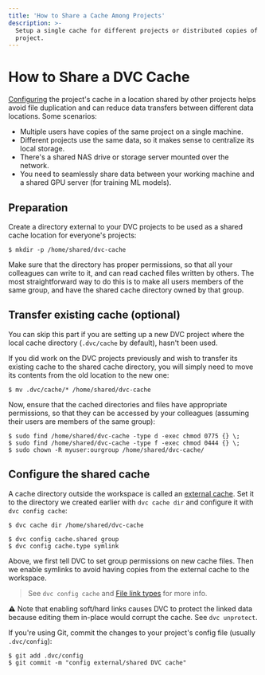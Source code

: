 ```yaml
---
title: 'How to Share a Cache Among Projects'
description: >-
  Setup a single cache for different projects or distributed copies of a same
  project.
---
```


# How to Share a DVC Cache

[Configuring](/doc/command-reference/config#cache) the project's
<abbr>cache</abbr> in a location shared by other projects helps avoid file
duplication and can reduce data transfers between different data locations. Some
scenarios:

- Multiple users have copies of the same project on a single machine.
- Different projects use the same data, so it makes sense to centralize its
  local storage.
- There's a shared NAS drive or storage server mounted over the network.
- You need to seamlessly share data between your working machine and a shared
  GPU server (for training ML models).

## Preparation

Create a directory external to your <abbr>DVC projects</abbr> to be used as a
shared <abbr>cache</abbr> location for everyone's projects:

```dvc
$ mkdir -p /home/shared/dvc-cache
```

Make sure that the directory has proper permissions, so that all your colleagues
can write to it, and can read cached files written by others. The most
straightforward way to do this is to make all users members of the same group,
and have the shared cache directory owned by that group.

## Transfer existing cache (optional)

You can skip this part if you are setting up a new DVC project where the local
<abbr>cache directory</abbr> (`.dvc/cache` by default), hasn't been used.

If you did work on the <abbr>DVC projects</abbr> previously and wish to transfer
its existing cache to the shared cache directory, you will simply need to move
its contents from the old location to the new one:

```dvc
$ mv .dvc/cache/* /home/shared/dvc-cache
```

Now, ensure that the cached directories and files have appropriate permissions,
so that they can be accessed by your colleagues (assuming their users are
members of the same group):

```dvc
$ sudo find /home/shared/dvc-cache -type d -exec chmod 0775 {} \;
$ sudo find /home/shared/dvc-cache -type f -exec chmod 0444 {} \;
$ sudo chown -R myuser:ourgroup /home/shared/dvc-cache/
```

## Configure the shared cache

A <abbr>cache</abbr> directory outside the <abbr>workspace</abbr> is called an
[external cache](/doc/user-guide/managing-external-data#setting-up-an-external-cache).
Set it to the directory we created earlier with `dvc cache dir` and configure it
with `dvc config cache`:

```dvc
$ dvc cache dir /home/shared/dvc-cache

$ dvc config cache.shared group
$ dvc config cache.type symlink
```

Above, we first tell DVC to set group permissions on new cache files. Then we
enable symlinks to avoid having copies from the external cache to the
<abbr>workspace</abbr>.

> See `dvc config cache` and
> [File link types](/doc/user-guide/large-dataset-optimization) for more info.

⚠️ Note that enabling soft/hard links causes DVC to protect the linked data
because editing them in-place would corrupt the cache. See `dvc unprotect`.

If you're using Git, commit the changes to your project's config file (usually
`.dvc/config`):

```dvc
$ git add .dvc/config
$ git commit -m "config external/shared DVC cache"
```
